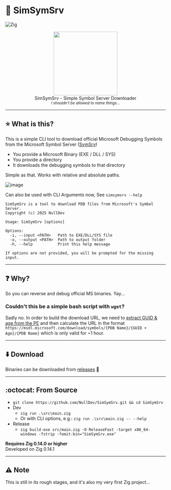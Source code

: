 # 🐞 SimSymSrv
![Zig](https://img.shields.io/badge/Zig-%23F7A41D.svg?style=for-the-badge&logo=zig&logoColor=white)

<p align="center">
<img src="https://pics.clipartpng.com/Ladybug_PNG_Clip_Art-1582.png" height="200" width="auto"><br>
SimSymSrv - Simple Symbol Server Downloader <br>
<sub><i>I shouldn't be allowed to name things...</i></sub>
</p>

---

## ⭐ What is this?
This is a simple CLI tool to download official Microsoft Debugging Symbols <br>
from the Microsoft Symbol Server ([SymSrv](https://msdl.microsoft.com/download/symbols))

- You provide a Microsoft Binary (EXE / DLL / SYS)
- You provide a directory
- It downloads the debugging symbols to that directory

Simple as that. Works with relative and absolute paths.

![image](https://github.com/user-attachments/assets/abd85054-a525-461a-b37a-0a74e61640ca)

Can also be used with CLI Arguments now, See `simsymsrv --help`

```
SimSymSrv is a tool to download PDB files from Microsoft's Symbol Server.
Copyright (c) 2025 NullDev

Usage: SimSymSrv [options]

Options:
  -i, --input <PATH>   Path to EXE/DLL/SYS file
  -o, --output <PATH>  Path to output folder
  -h, --help           Print this help message

If options are not provided, you will be prompted for the missing input.
```

---

## ❓ Why? 
So you can reverse and debug official MS binaries. Yay...

### Couldn't this be a simple bash script with `wget`?
Sadly no. In order to build the download URL, we need to [extract GUID & age from the PE](https://github.com/NullDev/SimSymSrv/blob/master/src/pe.zig) and then calculate the URL in the format `https://msdl.microsoft.com/download/symbols/{PDB Name}/{GUID + Age}/{PDB Name}` which is only valid for ~1 hour. 

---

## ⬇️ Download

Binaries can be downloaded from [releases](https://github.com/NullDev/SimSymSrv/releases) 🚀

---

## :octocat: From Source

- `git clone https://github.com/NullDev/SimSymSrv.git && cd SimSymSrv`
- Dev
  - `zig run .\src\main.zig`
  - Or with CLI options, e.g.: `zig run .\src\main.zig -- --help`
- Release
  - `zig build-exe src/main.zig -O ReleaseFast -target x86_64-windows -fstrip -femit-bin="SimSymSrv.exe"`

**Requires Zig 0.14.0 or higher** <br>
Developed on Zig 0.14.1

---

## ⚠️ Note
This is still in its rough stages, and it's also my very first Zig project...
